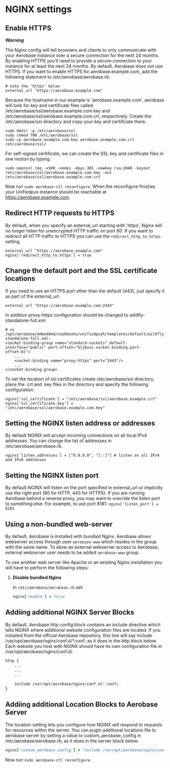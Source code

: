 # NGINX settings
## Enable HTTPS
_**Warning**_

The Nginx config will tell browsers and clients to only communicate with your Aerobase instance over a secure connection for the next 24 months. By enabling HTTPS you'll need to provide a secure connection to your instance for at least the next 24 months.
By default, Aerobase does not use HTTPS. If you want to enable HTTPS for aerobase.example.com, add the following statement to /etc/aerobase/aerobase.rb:

    # note the 'https' below
    external_url "https://aerobase.example.com"

Because the hostname in our example is 'aerobase.example.com', aerobase will look for key and certificate files called /etc/aerobase/ssl/aerobase.example.com.key and /etc/aerobase/ssl/aerobase.example.com.crt, respectively. Create the /etc/aerobase/ssl directory and copy your key and certificate there.

    sudo mkdir -p /etc/aerobase/ssl
    sudo chmod 700 /etc/aerobase/ssl
    sudo cp aerobase.example.com.key aerobase.example.com.crt /etc/aerobase/ssl/

For self-signed certificate, we can create the SSL key and certificate files in one motion by typing:

    sudo openssl req -x509 -nodes -days 365 -newkey rsa:2048 -keyout /etc/aerobase/ssl/aerobase.example.com.key -out /etc/aerobase/ssl/aerobase.example.com.crt

Now run `sudo aerobase-ctl reconfigure`. When the reconfigure finishes your Unifiedpus instance should be reachable at https://aerobase.example.com.

## Redirect HTTP requests to HTTPS

By default, when you specify an external_url starting with 'https', Nginx will no longer listen for unencrypted HTTP traffic on port 80. If you want to redirect all HTTP traffic to HTTPS you can use the `redirect_http_to_https` setting.

    external_url "https://aerobase.example.com"
    nginx['redirect_http_to_https'] = true

## Change the default port and the SSL certificate locations
If you need to use an HTTPS port other than the default (443), just specify it as part of the external_url.

    external_url "https://aerobase.example.com:2443"

In addition proxy-https configuration should be changed to wildfly-standalone-full.xml

    # vi /opt/aerobase/embedded/cookbooks/unifiedpush/templates/default/wildfly-standalone-full.xml:
    <socket-binding-group name="standard-sockets" default-interface="public" port-offset="${jboss.socket.binding.port-offset:0}">
        ...
        <socket-binding name="proxy-https" port="2443"/>
        ...
    </socket-binding-group>
    
To set the location of ssl certificates create /etc/aerobase/ssl directory, place the .crt and .key files in the directory and specify the following configuration:

    nginx['ssl_certificate'] = "/etc/aerobase/ssl/aerobase.example.crt"
    nginx['ssl_certificate_key'] = "/etc/aerobase/ssl/aerobase.example.com.key"

## Setting the NGINX listen address or addresses

By default NGINX will accept incoming connections on all local IPv4 addresses. You can change the list of addresses in /etc/aerobase/aerobase.rb.

    nginx['listen_addresses'] = ["0.0.0.0", "[::]"] # listen on all IPv4 and IPv6 addresses

## Setting the NGINX listen port

By default NGINX will listen on the port specified in external_url or implicitly use the right port (80 for HTTP, 443 for HTTPS). If you are running Aerobase behind a reverse proxy, you may want to override the listen port to something else. For example, to use port 8181:
`nginx['listen_port'] = 8181`

## Using a non-bundled web-server

By default, Aerobase is installed with bundled Nginx.
Aerobase allows webserver access through user `aerobase-www` which resides
in the group with the same name. To allow an external webserver access to
Aerobase, external webserver user needs to be added `aerobase-www` group.

To use another web server like Apache or an existing Nginx installation you
will have to perform the following steps:

1. **Disable bundled Nginx**

    In `/etc/aerobase/aerobase.rb` set:

    ```ruby
    nginx['enable'] = false
    ```

## Addiing additional NGINX Server Blocks
By default, Aerobase http config block contains an include directive which tells NGINX where additional website configuration files are located.
If you installed from the official Aerobase repository, this line will say include /var/opt/aerobase/nginx/conf.d/*.conf; as it does in the http block below. 
Each website you host with NGINX should have its own configuration file in /var/opt/aerobase/nginx/conf.d/.
```bash
http {
    ...
    ...
    ...

    include /var/opt/aerobase/nginx/conf.d/*.conf;
}
```

## Addiing additional Location Blocks to Aerobase Server
The location setting lets you configure how NGINX will respond to requests for resources within the server.
You can pugin additional locations file to aerobase server by setting a value to custom_aerobase_config in /etc/aerobase/aerobase.rb; as it does in the server block below.

```ruby
nginx['custom_aerobase_config'] = "include /var/opt/aerobase/nginx/conf.d/additional-location.import;"
```
Now run `sudo aerobase-ctl reconfigure`.
